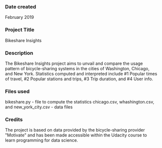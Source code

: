 ### Date created
February 2019

### Project Title
Bikeshare Insights

### Description
The Bikeshare Insights project aims to unvail and compare the usage pattern of bicycle-sharing systems in the cities of Washington, Chicago, and New York. Statistics computed and interpreted include #1 Popular times of travel, #2 Popular stations and trips, #3 Trip duration, and #4 User info.  

### Files used
bikeshare.py - file to compute the statistics
chicago.csv, whashington.csv, and new_york_city.csv - data files 

### Credits
The project is based on data provided by the bicycle-sharing provider "Motivate" and has been made accessible within the Udacity course to learn programming for data science. 
